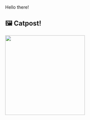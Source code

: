 Hello there!



## 🖼️ Catpost!

<sub>
    <img src="https://cdn2.thecatapi.com/images/QkhWrupSx.jpg" height="256">
</sub>

